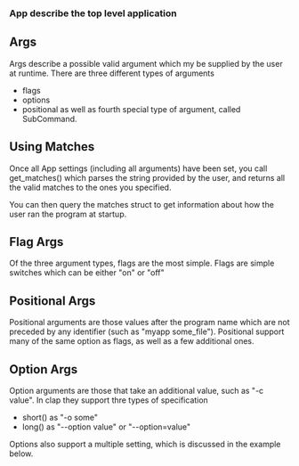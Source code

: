 ### App describe the top level application

## Args

Args describe a possible valid argument which my be supplied by the user at runtime.
There are three different types of arguments
- flags
- options
- positional
as well as fourth special type of argument, called SubCommand.



## Using Matches

Once all App settings (including all arguments) have been set, you call get_matches()
which parses the string provided by the user, and returns all the valid matches to
the ones you specified.

You can then query the matches struct to get information about how the user ran the
program at startup.

## Flag Args

Of the three argument types, flags are the most simple. Flags are simple switches
which can be either "on" or "off"

## Positional Args

Positional arguments are those values after the program name which are not preceded
by any identifier (such as "myapp some_file"). Positional support many of the same
option as flags, as well as a few additional ones.

## Option Args

Option arguments are those that take an additional value, such as "-c value".
In clap they support thre types of specification
- short() as "-o some"
- long() as "--option value" or "--option=value"

Options also support a multiple setting, which is discussed in the example below.


